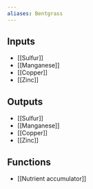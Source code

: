 ```yaml
---
aliases: Bentgrass
---
```


## Inputs
- [[Sulfur]]
- [[Manganese]]
- [[Copper]] 
- [[Zinc]]

## Outputs
- [[Sulfur]]
- [[Manganese]]
- [[Copper]] 
- [[Zinc]]

## Functions
- [[Nutrient accumulator]]